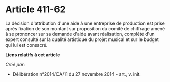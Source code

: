 # Article 411-62

La décision d'attribution d'une aide à une entreprise de production est prise après fixation de son montant sur proposition
du comité de chiffrage amené à se prononcer sur sa demande d'aide avant réalisation, complété d'un expert consulté sur la
qualité artistique du projet musical et sur le budget qui lui est consacré.

**Liens relatifs à cet article**

_Créé par_:

  - Délibération n°2014/CA/11 du 27 novembre 2014 - art., v. init.
